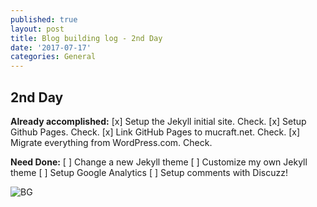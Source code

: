 ```yaml
---
published: true
layout: post
title: Blog building log - 2nd Day
date: '2017-07-17'
categories: General
---
```



## 2nd Day

**Already accomplished:**
[x] Setup the Jekyll initial site. Check. 
[x] Setup Github Pages. Check.
[x] Link GitHub Pages to mucraft.net. Check.
[x] Migrate everything from WordPress.com. Check.

**Need Done:**
[ ] Change a new Jekyll theme
[ ] Customize my own Jekyll theme
[ ] Setup Google Analytics
[ ] Setup comments with Discuzz!





![BG]({{site.baseurl}}/_posts/design-header.jpg)

